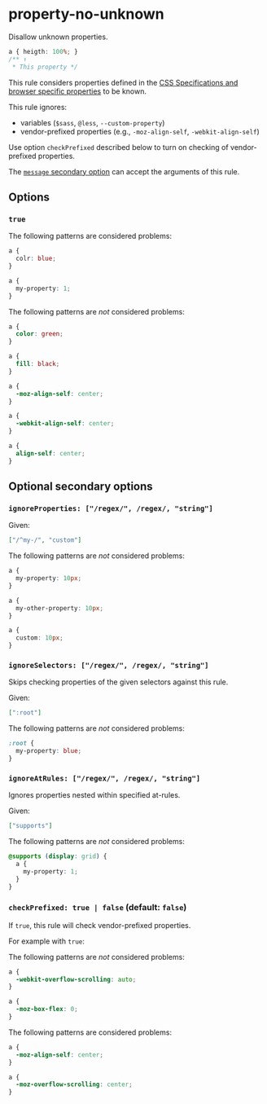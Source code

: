 # property-no-unknown

Disallow unknown properties.

<!-- prettier-ignore -->
```css
a { heigth: 100%; }
/** ↑
 * This property */
```

This rule considers properties defined in the [CSS Specifications and browser specific properties](https://github.com/betit/known-css-properties#source) to be known.

This rule ignores:

- variables (`$sass`, `@less`, `--custom-property`)
- vendor-prefixed properties (e.g., `-moz-align-self`, `-webkit-align-self`)

Use option `checkPrefixed` described below to turn on checking of vendor-prefixed properties.

The [`message` secondary option](../../../docs/user-guide/configure.md#message) can accept the arguments of this rule.

## Options

### `true`

The following patterns are considered problems:

<!-- prettier-ignore -->
```css
a {
  colr: blue;
}
```

<!-- prettier-ignore -->
```css
a {
  my-property: 1;
}
```

The following patterns are _not_ considered problems:

<!-- prettier-ignore -->
```css
a {
  color: green;
}
```

<!-- prettier-ignore -->
```css
a {
  fill: black;
}
```

<!-- prettier-ignore -->
```css
a {
  -moz-align-self: center;
}
```

<!-- prettier-ignore -->
```css
a {
  -webkit-align-self: center;
}
```

<!-- prettier-ignore -->
```css
a {
  align-self: center;
}
```

## Optional secondary options

### `ignoreProperties: ["/regex/", /regex/, "string"]`

Given:

```json
["/^my-/", "custom"]
```

The following patterns are _not_ considered problems:

<!-- prettier-ignore -->
```css
a {
  my-property: 10px;
}
```

<!-- prettier-ignore -->
```css
a {
  my-other-property: 10px;
}
```

<!-- prettier-ignore -->
```css
a {
  custom: 10px;
}
```

### `ignoreSelectors: ["/regex/", /regex/, "string"]`

Skips checking properties of the given selectors against this rule.

Given:

```json
[":root"]
```

The following patterns are _not_ considered problems:

<!-- prettier-ignore -->
```css
:root {
  my-property: blue;
}
```

### `ignoreAtRules: ["/regex/", /regex/, "string"]`

Ignores properties nested within specified at-rules.

Given:

```json
["supports"]
```

The following patterns are _not_ considered problems:

<!-- prettier-ignore -->
```css
@supports (display: grid) {
  a {
    my-property: 1;
  }
}
```

### `checkPrefixed: true | false` (default: `false`)

If `true`, this rule will check vendor-prefixed properties.

For example with `true`:

The following patterns are _not_ considered problems:

<!-- prettier-ignore -->
```css
a {
  -webkit-overflow-scrolling: auto;
}
```

<!-- prettier-ignore -->
```css
a {
  -moz-box-flex: 0;
}
```

The following patterns are considered problems:

<!-- prettier-ignore -->
```css
a {
  -moz-align-self: center;
}
```

<!-- prettier-ignore -->
```css
a {
  -moz-overflow-scrolling: center;
}
```
